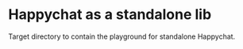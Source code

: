 # Happychat as a standalone lib

Target directory to contain the playground for standalone Happychat.
